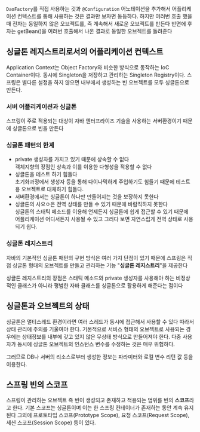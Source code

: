 `DaoFactory`를 직접 사용하는 것과 `@Configuration` 어노테이션을 추가해서 어플리케이션 컨텍스트를 통해 사용하는 것은 결과만 보자면 동등하다. 
하지만 여러번 호출 했을 때 전자는 동일하지 않은 오브젝트를, 즉 계속해서 새로운 오브젝트를 만든다 반면에 후자는 getBean()을 여러번 호출해서 나온 결과로 동일한 오브젝트를 돌려준다 

## 싱글톤 레지스트리로서의 어플리케이션 컨텍스트
Application Context는 Object Factory와 비슷한 방식으로 동작하는 IoC Container이다. 동시에 Singleton을 저장하고 관리하는 Singleton Registry이다.
스프링은 별다른 설정을 하지 않으면 내부에서 생성하는 빈 오브젝트를 모두 싱글톤으로 만든다. 

### 서버 어플리케이션과 싱글톤 
스프링이 주로 적용되는 대상이 자바 엔터프라이즈 기술을 사용하는 서버환경이기 때문에 싱글톤으로 빈을 만든다 

### 싱글톤 패턴의 한계
- private 생성자를 가지고 있기 때문에 상속할 수 없다 \
객체지향의 장점인 상속과 이를 이용한 다형성을 적용할 수 없다 
- 싱글톤을 테스트 하기 힘들다 \
초기화과정에서 생성자 등을 통해 다이나믹하게 주입하기도 힘들기 때문에 테스트용 오브젝트로 대체하기 힘들다. 
- 서버환경에서는 싱글톤이 하나만 만들어지는 것을 보장하지 못한다 
- 싱글톤의 사요ㅇ은 전역 상태를 만들 수 있기 때문에 바람직하지 못한다 \
싱글톤의 스태틱 메소드를 이용해 언제든지 싱글톤에 쉽게 접근할 수 있기 때문에 어플리케이션 어디서든지 사용될 수 있고 그러다 보면 자연스럽게 전역 상태로 사용되기 쉽다. 

### 싱글톤 레지스트리 
자바의 기본적인 싱글톤 패턴의 구현 방식은 여러 가지 단점이 있기 때문에 스프링은 직접 싱글톤 형태의 오브젝트를 만들고 관리하는 기능 "**싱글톤 레지스트리**"을 제공한다   

싱글톤 레지스트리의 장점은 스태틱 메소드와 private 생성자를 사용해야 하는 비정상적인 클래스가 아니라 평범한 자바 클래스를 싱글톤으로 활용하게 해준다는 점이다 

## 싱글톤과 오브젝트의 상태 
싱글톤은 멀티스레드 환경이라면 여러 스레드가 동시에 접근해서 사용할 수 있다 따라서 상태 관리에 주의를 기울여야 한다. 
기본적으로 서비스 형태의 오브젝트로 사용되는 경우에는 상태정보를 내부에 갖고 있지 않은 무상태 방식으로 만들어져야 한다. 
다중 사용자가 동시에 싱글톤 오브젝트의 인스턴스 변수를 수정하는 것은 매우 위험하다. 

그러므로 DB나 서버의 리소스로부터 생성한 정보는 파라미터와 로컬 변수 리턴 값 등을 이용한다. 

## 스프링 빈의 스코프 
스프링이 관리하는 오브젝트 즉 빈이 생성되고 존재하고 적용되는 범위를 빈의 **스코프**라고 한다. 
기본 스코프는 싱글톤이며 이는 한 스프링 컨테이너가 존재하는 동안 계속 유지된다 
그외에 프로토타입 스코프(Prototype Scope), 요청 스코프(Request Scope), 세션 스코프(Session Scope) 등이 있다. 
